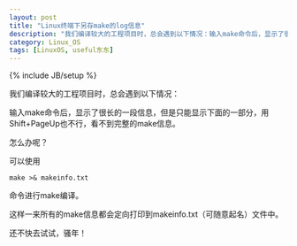 ```yaml
---
layout: post
title: "Linux终端下另存make的log信息"
description: "我们编译较大的工程项目时，总会遇到以下情况：输入make命令后，显示了很长的一段信息，但是只能显示下面的一部分，用Shift+PageUp也不行，看不到完整的make信息."
category: Linux_OS
tags: [LinuxOS, useful东东]
---
```

{% include JB/setup %}

我们编译较大的工程项目时，总会遇到以下情况：

输入make命令后，显示了很长的一段信息，但是只能显示下面的一部分，用Shift+PageUp也不行，看不到完整的make信息。

怎么办呢？

可以使用

    make >& makeinfo.txt 

命令进行make编译。

这样一来所有的make信息都会定向打印到makeinfo.txt（可随意起名）文件中。

还不快去试试，骚年！

